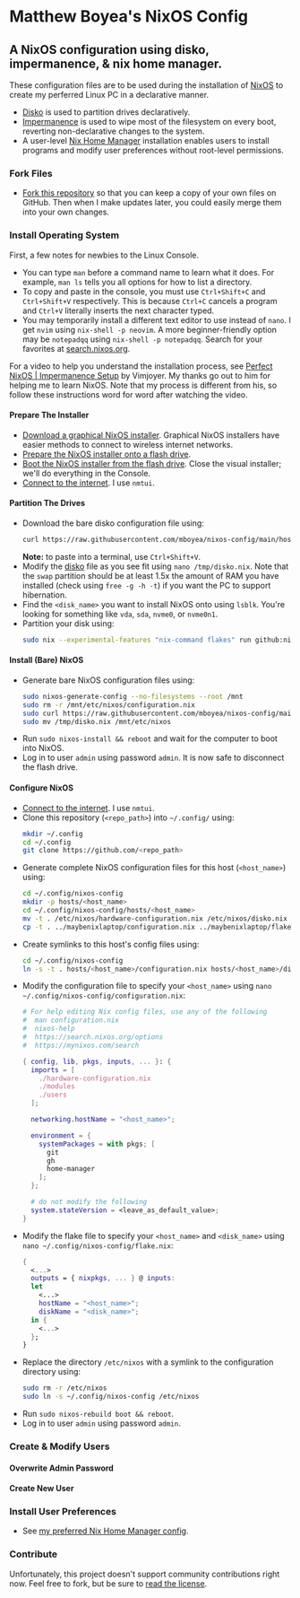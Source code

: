 # Matthew Boyea's NixOS Config

## A NixOS configuration using disko, impermanence, & nix home manager.

These configuration files are to be used during the installation of [NixOS] to create my perferred Linux PC in a declarative manner.

* [Disko] is used to partition drives declaratively.
* [Impermanence] is used to wipe most of the filesystem on every boot, reverting non-declarative changes to the system.
* A user-level [Nix Home Manager] installation enables users to install programs and modify user preferences without root-level permissions.

### Fork Files

* [Fork this repository](https://docs.github.com/en/pull-requests/collaborating-with-pull-requests/working-with-forks/fork-a-repo#forking-a-repository) so that you can keep a copy of your own files on GitHub.
  Then when I make updates later, you could easily merge them into your own changes.

### Install Operating System

First, a few notes for newbies to the Linux Console.

* You can type `man` before a command name to learn what it does.
  For example, `man ls` tells you all options for how to list a directory.
* To copy and paste in the console, you must use `Ctrl+Shift+C` and `Ctrl+Shift+V` respectively.
  This is because `Ctrl+C` cancels a program and `Ctrl+V` literally inserts the next character typed.
* You may temporarily install a different text editor to use instead of `nano`.
  I get `nvim` using `nix-shell -p neovim`.
  A more beginner-friendly option may be `notepadqq` using `nix-shell -p notepadqq`.
  Search for your favorites at [search.nixos.org](https://search.nixos.org/packages).

For a video to help you understand the installation process, see [Perfect NixOS | Impermanence Setup](https://www.youtube.com/watch?v=YPKwkWtK7l0) by Vimjoyer.
My thanks go out to him for helping me to learn NixOS.
Note that my process is different from his, so follow these instructions word for word after watching the video.

#### Prepare The Installer

* [Download a graphical NixOS installer](https://nixos.org/download/).
  Graphical NixOS installers have easier methods to connect to wireless internet networks.
* [Prepare the NixOS installer onto a flash drive](https://nixos.wiki/wiki/NixOS_Installation_Guide#Making_the_installation_media).
* [Boot the NixOS installer from the flash drive](https://nixos.wiki/wiki/NixOS_Installation_Guide#Booting_the_installation_media).
  Close the visual installer; we'll do everything in the Console.
* [Connect to the internet](https://nixos.org/manual/nixos/stable/#sec-installation-manual-networking).
  I use `nmtui`.

#### Partition The Drives

* Download the bare disko configuration file using:
  ```sh
  curl https://raw.githubusercontent.com/mboyea/nixos-config/main/hosts/barenix/disko.nix -o /tmp/disko.nix
  ```
  **Note:** to paste into a terminal, use `Ctrl+Shift+V`.
* Modify the [disko](https://github.com/nix-community/disko) file as you see fit using `nano /tmp/disko.nix`.
  Note that the `swap` partition should be at least 1.5x the amount of RAM you have installed (check using `free -g -h -t`) if you want the PC to support hibernation.
* Find the `<disk_name>` you want to install NixOS onto using `lsblk`.
  You're looking for something like `vda`, `sda`, `nvme0`, or `nvme0n1`.
* Partition your disk using:
  ```sh
  sudo nix --experimental-features "nix-command flakes" run github:nix-community/disko -- --mode disko /tmp/disko.nix --arg device '"/dev/<disk_name>"'
  ```

#### Install (Bare) NixOS

* Generate bare NixOS configuration files using:
  ```sh
  sudo nixos-generate-config --no-filesystems --root /mnt
  sudo rm -r /mnt/etc/nixos/configuration.nix
  sudo curl https://raw.githubusercontent.com/mboyea/nixos-config/main/hosts/barenix/configuration.nix -o /mnt/etc/nixos/configuration.nix
  sudo mv /tmp/disko.nix /mnt/etc/nixos
  ```
* Run `sudo nixos-install && reboot` and wait for the computer to boot into NixOS.
* Log in to user `admin` using password `admin`.
  It is now safe to disconnect the flash drive.

#### Configure NixOS

* [Connect to the internet](https://nixos.org/manual/nixos/stable/#sec-installation-manual-networking).
  I use `nmtui`.
* Clone this repository (`<repo_path>`) into `~/.config/` using:
  ```sh
  mkdir ~/.config
  cd ~/.config
  git clone https://github.com/<repo_path>
  ```
* Generate complete NixOS configuration files for this host (`<host_name>`) using:
  ```sh
  cd ~/.config/nixos-config
  mkdir -p hosts/<host_name>
  cd ~/.config/nixos-config/hosts/<host_name>
  mv -t . /etc/nixos/hardware-configuration.nix /etc/nixos/disko.nix
  cp -t . ../maybenixlaptop/configuration.nix ../maybenixlaptop/flake.nix
  ```
* Create symlinks to this host's config files using:
  ```sh
  cd ~/.config/nixos-config
  ln -s -t . hosts/<host_name>/configuration.nix hosts/<host_name>/disko.nix hosts/<host_name>/flake.nix hosts/<host_name>/hardware-configuration.nix
  ```
* Modify the configuration file to specify your `<host_name>` using `nano ~/.config/nixos-config/configuration.nix`:
  ```nix
  # For help editing Nix config files, use any of the following
  #  man configuration.nix
  #  nixos-help
  #  https://search.nixos.org/options
  #  https://mynixos.com/search
  
  { config, lib, pkgs, inputs, ... }: {
    imports = [
      ./hardware-configuration.nix
      ./modules
      ./users
    ];
  
    networking.hostName = "<host_name>";
  
    environment = {
      systemPackages = with pkgs; [
        git
        gh
        home-manager
      ];
    };

    # do not modify the following
    system.stateVersion = <leave_as_default_value>;
  }
  ```
* Modify the flake file to specify your `<host_name>` and `<disk_name>`  using `nano ~/.config/nixos-config/flake.nix`:
  ```nix
  {
    <...>
    outputs = { nixpkgs, ... } @ inputs:
    let
      <...>
      hostName = "<host_name>";
      diskName = "<disk_name>";
    in {
      <...>
    };
  }
  ```
* Replace the directory `/etc/nixos` with a symlink to the configuration directory using:
  ```sh
  sudo rm -r /etc/nixos
  sudo ln -s ~/.config/nixos-config /etc/nixos
  ```
* Run `sudo nixos-rebuild boot && reboot`.
* Log in to user `admin` using password `admin`.

### Create & Modify Users

#### Overwrite Admin Password

#### Create New User

### Install User Preferences

* See [my preferred Nix Home Manager config](https://github.com/mboyea/home-manager).

### Contribute

Unfortunately, this project doesn't support community contributions right now. Feel free to fork, but be sure to [read the license](./LICENSE.md).

[NixOS]: https://nixos.org/
[Disko]: https://nixos.wiki/wiki/Disko
[Impermanence]: https://github.com/nix-community/impermanence
[Nix Home Manager]: https://github.com/nix-community/home-manager

